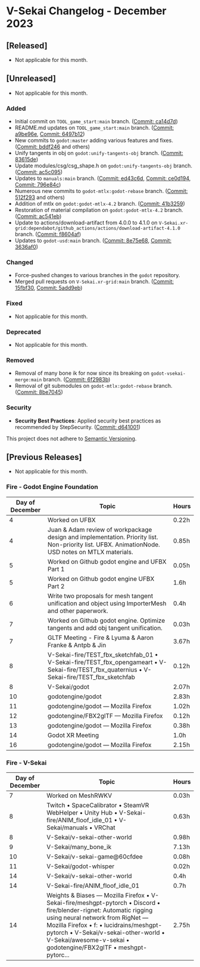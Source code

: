 # V-Sekai Changelog - December 2023

## [Released]

- Not applicable for this month.

## [Unreleased]

- Not applicable for this month.

### Added

- Initial commit on `TOOL_game_start:main` branch. ([Commit: ca14d7d](https://github.com/fire/TOOL_game_start/commit/ca14d7d))
- README.md updates on `TOOL_game_start:main` branch. ([Commit: a9be96e](https://github.com/fire/TOOL_game_start/commit/a9be96e), [Commit: 6497b12](https://github.com/fire/TOOL_game_start/commit/6497b12))
- New commits to `godot:master` adding various features and fixes. ([Commit: bddf246](https://github.com/fire/godot/commit/bddf246) and others)
- Unify tangents in obj on `godot:unify-tangents-obj` branch. ([Commit: 83615de](https://github.com/fire/godot/commit/83615de))
- Update modules/csg/csg_shape.h on `godot:unify-tangents-obj` branch. ([Commit: ac5c095](https://github.com/fire/godot/commit/ac5c095))
- Updates to `manuals:main` branch. ([Commit: ed43c6d](https://github.com/fire/manuals/commit/ed43c6d), [Commit: ce0d194](https://github.com/fire/manuals/commit/ce0d194), [Commit: 796e84c](https://github.com/fire/manuals/commit/796e84c))
- Numerous new commits to `godot-mtlx:godot-rebase` branch. ([Commit: 512f293](https://github.com/fire/godot-mtlx/commit/512f293) and others)
- Addition of mtlx on `godot:godot-mtlx-4.2` branch. ([Commit: 41b3259](https://github.com/fire/godot/commit/41b3259))
- Restoration of material compilation on `godot:godot-mtlx-4.2` branch. ([Commit: ac541eb](https://github.com/fire/godot/commit/ac541eb))
- Update to actions/download-artifact from 4.0.0 to 4.1.0 on `V-Sekai.xr-grid:dependabot/github_actions/actions/download-artifact-4.1.0` branch. ([Commit: f8604af](https://github.com/fire/V-Sekai.xr-grid/commit/f8604af))
- Updates to `godot-usd:main` branch. ([Commit: 8e75e68](https://github.com/fire/godot-usd/commit/8e75e68), [Commit: 3636af0](https://github.com/fire/godot-usd/commit/3636af0))

### Changed

- Force-pushed changes to various branches in the `godot` repository.
- Merged pull requests on `V-Sekai.xr-grid:main` branch. ([Commit: 15fbf30](https://github.com/fire/V-Sekai.xr-grid/commit/15fbf30), [Commit: 5add9eb](https://github.com/fire/V-Sekai.xr-grid/commit/5add9eb))

### Fixed

- Not applicable for this month.

### Deprecated

- Not applicable for this month.

### Removed

- Removal of many bone ik for now since its breaking on `godot-vsekai-merge:main` branch. ([Commit: 6f2983b](https://github.com/fire/godot-vsekai-merge/commit/6f2983b))
- Removal of git submodules on `godot-mtlx:godot-rebase` branch. ([Commit: 8be7045](https://github.com/fire/godot-mtlx/commit/8be7045))

### Security

- **Security Best Practices**: Applied security best practices as recommended by StepSecurity. ([Commit: d641001](https://github.com/V-Sekai/v-sekai-game/commit/d641001))

This project does not adhere to [Semantic Versioning](https://semver.org/spec/v2.0.0.html).

## [Previous Releases]

- Not applicable for this month.

### Fire - Godot Engine Foundation

| Day of December | Topic                                                                                                                                            | Hours |
| --------------- | ------------------------------------------------------------------------------------------------------------------------------------------------ | ----- |
| 4               | Worked on UFBX                                                                                                                                   | 0.22h |
| 4               | Juan & Adam review of workpackage design and implementation. Priority list. Non-priority list. UFBX. AnimationNode. USD notes on MTLX materials. | 0.85h |
| 5               | Worked on Github godot engine and UFBX Part 1                                                                                                    | 0.05h |
| 5               | Worked on Github godot engine UFBX Part 2                                                                                                        | 1.6h  |
| 6               | Write two proposals for mesh tangent unification and object using ImporterMesh and other paperwork.                                              | 0.4h  |
| 7               | Worked on Github godot engine. Optimize tangents and add obj tangent unification.                                                                | 0.03h |
| 7               | GLTF Meeting - Fire & Lyuma & Aaron Franke & Antpb & Jin                                                                                         | 3.67h |
| 8               | V-Sekai-fire/TEST_fbx_sketchfab_01 • V-Sekai-fire/TEST_fbx_opengameart • V-Sekai-fire/TEST_fbx_quaternius • V-Sekai-fire/TEST_fbx_sketchfab      | 0.12h |
| 8               | V-Sekai/godot                                                                                                                                    | 2.07h |
| 10              | godotengine/godot                                                                                                                                | 2.83h |
| 11              | godotengine/godot — Mozilla Firefox                                                                                                              | 1.02h |
| 12              | godotengine/FBX2glTF — Mozilla Firefox                                                                                                           | 0.12h |
| 13              | godotengine/godot — Mozilla Firefox                                                                                                              | 0.38h |
| 14              | Godot XR Meeting                                                                                                                                 | 1.0h  |
| 16              | godotengine/godot — Mozilla Firefox                                                                                                              | 2.15h |

### Fire - V-Sekai

| Day of December | Topic                                                                                                                                                                                                                                                                                                        | Hours |
| --------------- | ------------------------------------------------------------------------------------------------------------------------------------------------------------------------------------------------------------------------------------------------------------------------------------------------------------ | ----- |
| 7               | Worked on MeshRWKV                                                                                                                                                                                                                                                                                           | 0.03h |
| 8               | Twitch • SpaceCalibrator • SteamVR WebHelper • Unity Hub • V-Sekai-fire/ANIM_floof_idle_01 • V-Sekai/manuals • VRChat                                                                                                                                                                                        | 0.63h |
| 8               | V-Sekai/v-sekai-other-world                                                                                                                                                                                                                                                                                  | 0.98h |
| 9               | V-Sekai/many_bone_ik                                                                                                                                                                                                                                                                                         | 7.13h |
| 10              | V-Sekai/v-sekai-game@60cfdee                                                                                                                                                                                                                                                                                 | 0.08h |
| 11              | V-Sekai/godot-whisper                                                                                                                                                                                                                                                                                        | 0.02h |
| 14              | V-Sekai/v-sekai-other-world                                                                                                                                                                                                                                                                                  | 0.4h  |
| 14              | V-Sekai-fire/ANIM_floof_idle_01                                                                                                                                                                                                                                                                              | 0.7h  |
| 14              | Weights & Biases — Mozilla Firefox • V-Sekai-fire/meshgpt-pytorch • Discord • fire/blender-rignet: Automatic rigging using neural network from RigNet — Mozilla Firefox • f: • lucidrains/meshgpt-pytorch • V-Sekai/v-sekai-other-world • V-Sekai/awesome-v-sekai • godotengine/FBX2glTF • meshgpt-pytorc... | 2.75h |
